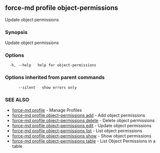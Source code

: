 ## force-md profile object-permissions

Update object permissions

### Synopsis

Update object permissions

### Options

```
  -h, --help   help for object-permissions
```

### Options inherited from parent commands

```
      --silent   show errors only
```

### SEE ALSO

* [force-md profile](force-md_profile.md)	 - Manage Profiles
* [force-md profile object-permissions add](force-md_profile_object-permissions_add.md)	 - Add object permissions
* [force-md profile object-permissions delete](force-md_profile_object-permissions_delete.md)	 - Delete object permissions
* [force-md profile object-permissions edit](force-md_profile_object-permissions_edit.md)	 - Update object permissions
* [force-md profile object-permissions list](force-md_profile_object-permissions_list.md)	 - List object permissions
* [force-md profile object-permissions show](force-md_profile_object-permissions_show.md)	 - Show object permissions
* [force-md profile object-permissions table](force-md_profile_object-permissions_table.md)	 - List Object Permissions in a table

